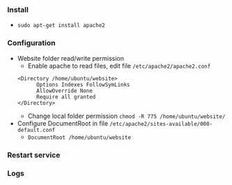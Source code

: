 
### Install
- `sudo apt-get install apache2`

### Configuration
- Website folder read/write permission
  - Enable apache to read files, edit file `/etc/apache2/apache2.conf`
  ```
  <Directory /home/ubuntu/website>
        Options Indexes FollowSymLinks
        AllowOverride None
        Require all granted
  </Directory>
  ```
  - Change local folder permission `chmod -R 775 /home/ubuntu/website/`
- Configure DocumentRoot in file `/etc/apache2/sites-available/000-default.conf`
  - `DocumentRoot /home/ubuntu/website`
  
### Restart service

### Logs
